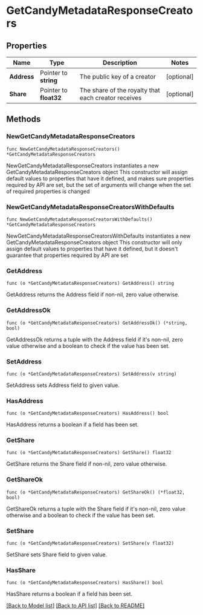 # GetCandyMetadataResponseCreators

## Properties

Name | Type | Description | Notes
------------ | ------------- | ------------- | -------------
**Address** | Pointer to **string** | The public key of a creator | [optional] 
**Share** | Pointer to **float32** | The share of the royalty that each creator receives | [optional] 

## Methods

### NewGetCandyMetadataResponseCreators

`func NewGetCandyMetadataResponseCreators() *GetCandyMetadataResponseCreators`

NewGetCandyMetadataResponseCreators instantiates a new GetCandyMetadataResponseCreators object
This constructor will assign default values to properties that have it defined,
and makes sure properties required by API are set, but the set of arguments
will change when the set of required properties is changed

### NewGetCandyMetadataResponseCreatorsWithDefaults

`func NewGetCandyMetadataResponseCreatorsWithDefaults() *GetCandyMetadataResponseCreators`

NewGetCandyMetadataResponseCreatorsWithDefaults instantiates a new GetCandyMetadataResponseCreators object
This constructor will only assign default values to properties that have it defined,
but it doesn't guarantee that properties required by API are set

### GetAddress

`func (o *GetCandyMetadataResponseCreators) GetAddress() string`

GetAddress returns the Address field if non-nil, zero value otherwise.

### GetAddressOk

`func (o *GetCandyMetadataResponseCreators) GetAddressOk() (*string, bool)`

GetAddressOk returns a tuple with the Address field if it's non-nil, zero value otherwise
and a boolean to check if the value has been set.

### SetAddress

`func (o *GetCandyMetadataResponseCreators) SetAddress(v string)`

SetAddress sets Address field to given value.

### HasAddress

`func (o *GetCandyMetadataResponseCreators) HasAddress() bool`

HasAddress returns a boolean if a field has been set.

### GetShare

`func (o *GetCandyMetadataResponseCreators) GetShare() float32`

GetShare returns the Share field if non-nil, zero value otherwise.

### GetShareOk

`func (o *GetCandyMetadataResponseCreators) GetShareOk() (*float32, bool)`

GetShareOk returns a tuple with the Share field if it's non-nil, zero value otherwise
and a boolean to check if the value has been set.

### SetShare

`func (o *GetCandyMetadataResponseCreators) SetShare(v float32)`

SetShare sets Share field to given value.

### HasShare

`func (o *GetCandyMetadataResponseCreators) HasShare() bool`

HasShare returns a boolean if a field has been set.


[[Back to Model list]](../README.md#documentation-for-models) [[Back to API list]](../README.md#documentation-for-api-endpoints) [[Back to README]](../README.md)


